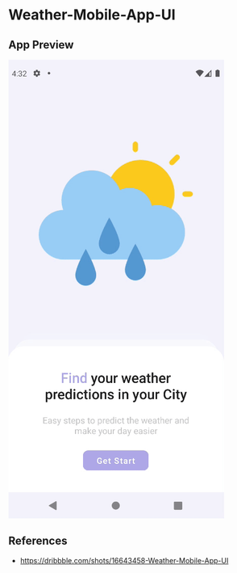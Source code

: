 # Weather-Mobile-App-UI

## App Preview

![Alt text](/media/app_preview.gif)

## References
* <https://dribbble.com/shots/16643458-Weather-Mobile-App-UI>